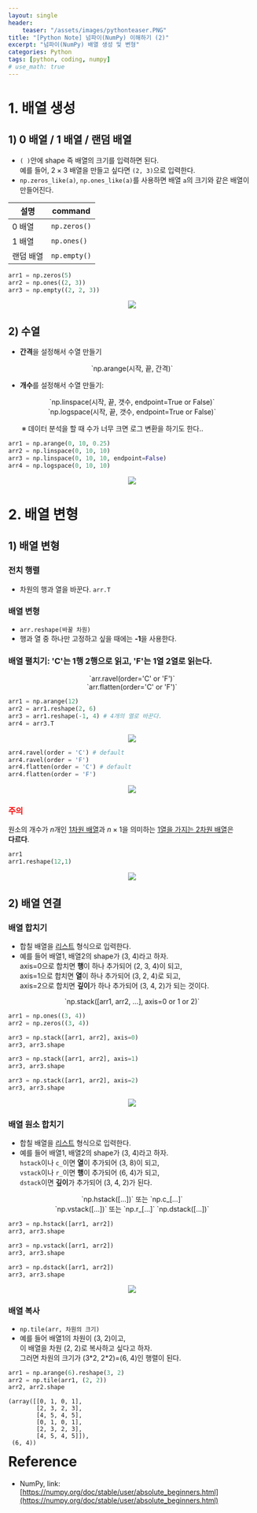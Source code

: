 ```yaml
---
layout: single
header:
    teaser: "/assets/images/pythonteaser.PNG"
title: "[Python Note] 넘파이(NumPy) 이해하기 (2)"
excerpt: "넘파이(NumPy) 배열 생성 및 변형"
categories: Python
tags: [python, coding, numpy]
# use_math: true
---
```


# 1. 배열 생성
## 1) 0 배열 / 1 배열 / 랜덤 배열
* `( )`안에 shape 즉 배열의 크기를 입력하면 된다. <br>
예를 들어, $2\times 3$ 배열을 만들고 싶다면 `(2, 3)`으로 입력한다.
* `np.zeros_like(a)`, `np.ones_like(a)`를 사용하면 배열 `a`의 크기와 같은 배열이 만들어진다. 

|설명|command|
|----|-------|
|0 배열| `np.zeros()`|
|1 배열| `np.ones()` |
|랜덤 배열| `np.empty()`|

```python
arr1 = np.zeros(5)
arr2 = np.ones((2, 3))
arr3 = np.empty((2, 2, 3))
``` 

<p style="text-align:center;">
    <img src="/assets/images/numpy/array3.PNG">
</p>


## 2) 수열
* **간격**을 설정해서 수열 만들기

<p align="center" markdown="1">
`np.arange(시작, 끝, 간격)` 
</p>

* **개수**를 설정해서 수열 만들기:
<p align="center" markdown="1">
 `np.linspace(시작, 끝, 갯수, endpoint=True or False)` <br>
 `np.logspace(시작, 끝, 갯수, endpoint=True or False)`
</p>
&nbsp;&nbsp;&nbsp;&nbsp;&nbsp;&nbsp;
※ 데이터 분석을 할 때 수가 너무 크면 로그 변환을 하기도 한다..

```python
arr1 = np.arange(0, 10, 0.25)
arr2 = np.linspace(0, 10, 10)
arr3 = np.linspace(0, 10, 10, endpoint=False)
arr4 = np.logspace(0, 10, 10)
```

<p style="text-align:center;">
    <img src="/assets/images/numpy/array4.PNG">
</p>

# 2. 배열 변형
## 1) 배열 변형
### 전치 행렬
* 차원의 행과 열을 바꾼다. `arr.T`

### 배열 변형
* `arr.reshape(바꿀 차원)`
* 행과 열 중 하나만 고정하고 싶을 때에는 **-1**을 사용한다.

### 배열 펼치기: 'C'는 1행 2행으로 읽고, 'F'는 1열 2열로 읽는다.
<p align="center" markdown="1">
`arr.ravel(order='C' or 'F')` <br> 
`arr.flatten(order='C' or 'F')`
</p>

 ```python
arr1 = np.arange(12)
arr2 = arr1.reshape(2, 6)
arr3 = arr1.reshape(-1, 4) # 4개의 열로 바꾼다.
arr4 = arr3.T
 ```
 
<p style="text-align:center;">
    <img src="/assets/images/numpy/array5.PNG">
</p>

```python
arr4.ravel(order = 'C') # default
arr4.ravel(order = 'F')
arr4.flatten(order = 'C') # default
arr4.flatten(order = 'F')
```

<p style="text-align:center;">
    <img src="/assets/images/numpy/array6.PNG">
</p>

### <font color='red'>주의</font>
원소의 개수가 $n$개인 <u>1차원 배열</u>과 $n\times 1$을 의미하는 <u>1열을 가지는 2차원 배열</u>은<br>
**다르다**. 

```python
arr1
arr1.reshape(12,1)
```

<p style="text-align:center;">
    <img src="/assets/images/numpy/array7.PNG">
</p>

## 2) 배열 연결
### 배열 합치기 
* 합칠 배열을 <u>리스트</u> 형식으로 입력한다.
* 예를 들어 배열1, 배열2의 shape가 (3, 4)라고 하자.<br>
axis=0으로 합치면 **행**이 하나 추가되어 (2, 3, 4)이 되고,<br>
axis=1으로 합치면 **열**이 하나 추가되어 (3, 2, 4)로 되고,<br>
axis=2으로 합치면 **깊이**가 하나 추가되어 (3, 4, 2)가 되는 것이다.
<p align="center" markdown="1">
`np.stack([arr1, arr2, ...], axis=0 or 1 or 2)` 
</p>

```python
arr1 = np.ones((3, 4))
arr2 = np.zeros((3, 4))

arr3 = np.stack([arr1, arr2], axis=0)
arr3, arr3.shape

arr3 = np.stack([arr1, arr2], axis=1)
arr3, arr3.shape

arr3 = np.stack([arr1, arr2], axis=2)
arr3, arr3.shape
```

<p style="text-align:center;">
    <img src="/assets/images/numpy/array8.PNG">
</p>

### 배열 원소 합치기
* 합칠 배열을 <u>리스트</u> 형식으로 입력한다.
* 예를 들어 배열1, 배열2의 shape가 (3, 4)라고 하자. <br>
`hstack`이나 `c_`이면 **열**이 추가되어 (3, 8)이 되고, <br>
`vstack`이나 `r_`이면 **행**이 추가되어 (6, 4)가 되고, <br>
`dstack`이면 **깊이**가 추가되어 (3, 4, 2)가 된다.

<p align="center" markdown="1">
`np.hstack([...])` 또는 `np.c_[...]`<br>
`np.vstack([...])` 또는 `np.r_[...]`
`np.dstack([...])`
</p>

```python
arr3 = np.hstack([arr1, arr2])
arr3, arr3.shape

arr3 = np.vstack([arr1, arr2])
arr3, arr3.shape

arr3 = np.dstack([arr1, arr2])
arr3, arr3.shape
```

<p style="text-align:center;">
    <img src="/assets/images/numpy/array9.PNG">
</p>

### 배열 복사 
* `np.tile(arr, 차원의 크기)`
* 예를 들어 배열1의 차원이 (3, 2)이고,<br>
이 배열을 차원 (2, 2)로 복사하고 싶다고 하자.<br>
그러면 차원의 크기가 (3\*2, 2\*2)=(6, 4)인 행렬이 된다.

```python
arr1 = np.arange(6).reshape(3, 2)
arr2 = np.tile(arr1, (2, 2))
arr2, arr2.shape
```
```
(array([[0, 1, 0, 1],
        [2, 3, 2, 3],
        [4, 5, 4, 5],
        [0, 1, 0, 1],
        [2, 3, 2, 3],
        [4, 5, 4, 5]]),
 (6, 4))
```

<div class="notice" markdown="1">
<h1 style='margin-top:0em'>Reference</h1>

* NumPy, link: [https://numpy.org/doc/stable/user/absolute_beginners.html](https://numpy.org/doc/stable/user/absolute_beginners.html)
</div>
